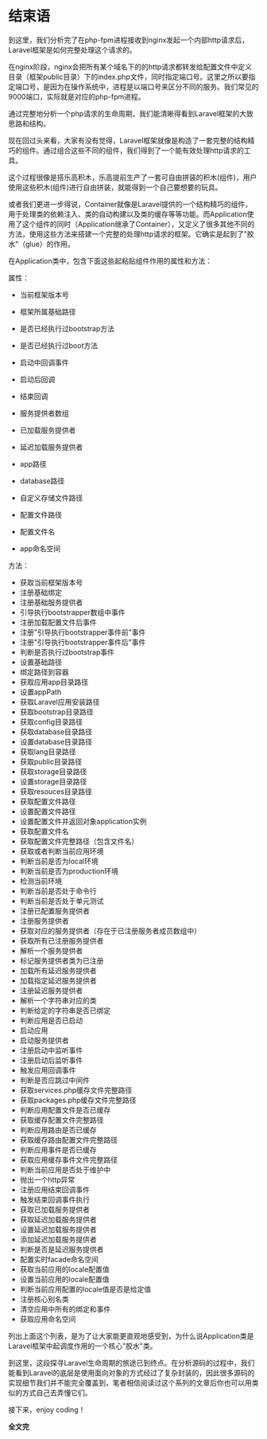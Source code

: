 # 结束语
到这里，我们分析完了在php-fpm进程接收到nginx发起一个内部http请求后，Laravel框架是如何完整处理这个请求的。

在nginx阶段，nginx会把所有某个域名下的的http请求都转发给配置文件中定义目录（框架public目录）下的index.php文件，同时指定端口号。这里之所以要指定端口号，是因为在操作系统中，进程是以端口号来区分不同的服务。我们常见的9000端口，实际就是对应的php-fpm进程。

通过完整地分析一个php请求的生命周期，我们能清晰得看到Laravel框架的大致思路和结构。

现在回过头来看，大家有没有觉得，Laravel框架就像是构造了一套完整的结构精巧的组件。通过组合这些不同的组件，我们得到了一个能有效处理http请求的工具。

这个过程很像是搭乐高积木，乐高提前生产了一套可自由拼装的积木(组件)，用户使用这些积木(组件)进行自由拼装，就能得到一个自己要想要的玩具。

或者我们更进一步得说，Container就像是Laravel提供的一个结构精巧的组件，用于处理类的依赖注入、类的自动构建以及类的缓存等等功能。而Application使用了这个组件的同时（Application继承了Container），又定义了很多其他不同的方法，使用这些方法来搭建一个完整的处理http请求的框架。它确实是起到了"胶水"（glue）的作用。

在Application类中，包含下面这些起粘贴组件作用的属性和方法：

属性：

- 当前框架版本号

- 框架所属基础路径

- 是否已经执行过bootstrap方法

- 是否已经执行过boot方法

- 启动中回调事件

- 启动后回调

- 结束回调

- 服务提供者数组

- 已加载服务提供者

- 延迟加载服务提供者

- app路径

- database路径

- 自定义存储文件路径

- 配置文件路径

- 配置文件名

- app命名空间

方法：

- 获取当前框架版本号
- 注册基础绑定
- 注册基础服务提供者
- 引导执行bootstrapper数组中事件
- 注册加载配置文件后事件
- 注册"引导执行bootstrapper事件前"事件
- 注册"引导执行bootstrapper事件后"事件
- 判断是否执行过bootstrap事件
- 设置基础路径
- 绑定路径到容器
- 获取应用app目录路径
- 设置appPath
- 获取Laravel应用安装路径
- 获取bootstrap目录路径
- 获取config目录路径
- 获取database目录路径
- 设置database目录路径
- 获取lang目录路径
- 获取public目录路径
- 获取storage目录路径
- 设置storage目录路径
- 获取resouces目录路径
- 获取配置文件路径
- 设置配置文件路径
- 设置配置文件并返回对象application实例
- 获取配置文件名
- 获取配置文件完整路径（包含文件名）
- 获取或者判断当前应用环境
- 判断当前是否为local环境
- 判断当前是否为production环境
- 检测当前环境
- 判断当前是否处于命令行
- 判断当前是否处于单元测试
- 注册已配置服务提供者
- 注册服务提供者
- 获取对应的服务提供者（存在于已注册服务者成员数组中）
- 获取所有已注册服务提供者
- 解析一个服务提供者
- 标记服务提供者类为已注册
- 加载所有延迟服务提供者
- 加载指定延迟服务提供者
- 注册延迟服务提供者
- 解析一个字符串对应的类
- 判断给定的字符串是否已绑定
- 判断应用是否已启动
- 启动应用
- 启动服务提供者
- 注册启动中监听事件
- 注册启动后监听事件
- 触发应用回调事件
- 判断是否应跳过中间件
- 获取services.php缓存文件完整路径
- 获取packages.php缓存文件完整路径
- 判断应用配置文件是否已缓存
- 获取缓存配置文件完整路径
- 判断应用路由是否已缓存
- 获取缓存路由配置文件完整路径
- 判断应用事件是否已缓存
- 获取应用缓存事件文件完整路径
- 判断当前应用是否处于维护中
- 抛出一个http异常
- 注册应用结束回调事件
- 触发结束回调事件执行
- 获取已加载服务提供者
- 获取延迟加载服务提供者
- 设置延迟加载服务提供者
- 添加延迟加载服务提供者
- 判断是否是延迟服务提供者
- 配置实时facade命名空间
- 获取当前应用的locale配置值
- 设置当前应用的locale配置值
- 判断当前应用配置的locale值是否是给定值
- 注册核心别名类
- 清空应用中所有的绑定和事件
- 获取应用命名空间

列出上面这个列表，是为了让大家能更直观地感受到，为什么说Application类是Laravel框架中起调度作用的一个核心"胶水"类。

到这里，这段探寻Laravel生命周期的旅途已到终点。在分析源码的过程中，我们能看到Laravel的底层是使用面向对象的方式经过了复杂封装的，因此很多源码的实现细节我们并不能完全覆盖到，笔者相信阅读过这个系列的文章后你也可以用类似的方式自己去弄懂它们。

接下来，enjoy coding！

**全文完** 